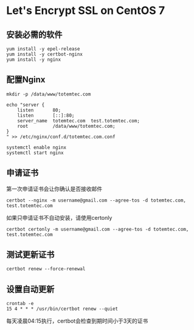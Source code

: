 #  Let's Encrypt SSL on CentOS 7

## 安装必需的软件

```
yum install -y epel-release
yum install -y certbot-nginx
yum install -y nginx
````

## 配置Nginx 

```
mkdir -p /data/www/totemtec.com

echo "server {
    listen       80;
    listen       [::]:80;
    server_name  totemtec.com  test.totemtec.com;
    root         /data/www/totemtec.com;
}
" >> /etc/nginx/conf.d/totemtec.com.conf

systemctl enable nginx
systemctl start nginx

```

## 申请证书
第一次申请证书会让你确认是否接收邮件
```
certbot --nginx -m username@gmail.com --agree-tos -d totemtec.com, test.totemtec.com
```

如果只申请证书不自动安装，请使用certonly
```
certbot certonly -m username@gmail.com --agree-tos -d totemtec.com, test.totemtec.com
```


## 测试更新证书
```
certbot renew --force-renewal
```

## 设置自动更新

```
crontab -e
15 4 * * * /usr/bin/certbot renew --quiet
```
每天凌晨04:15执行，certbot会检查到期时间小于3天的证书

